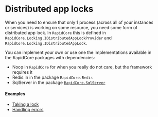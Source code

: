 # Distributed app locks

When you need to ensure that only 1 process (across all of your instances or services) is working on some resource, you need some form of distributed app lock. In `RapidCore` this is defined in `RapidCore.Locking.IDistributedAppLockProvider` and `RapidCore.Locking.IDistributedAppLock`.

You can implement your own or use one the implementations available in the RapidCore packages with dependencies:

- Noop in `RapidCore` for when you really do not care, but the framework requires it
- Redis in in the package `RapidCore.Redis`
- SqlServer in the package [`RapidCore.SqlServer`](../SqlServer/Locking.md)

#### Examples

- [Taking a lock](../Examples#taking-a-lock)
- [Handling errors](../Examples#handling-errors)